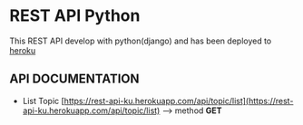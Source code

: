 # REST API Python

This REST API develop with python(django) and has been deployed to [heroku](https://www.heroku.com/)

## API DOCUMENTATION

* List Topic
[https://rest-api-ku.herokuapp.com/api/topic/list](https://rest-api-ku.herokuapp.com/api/topic/list) --> method **GET**